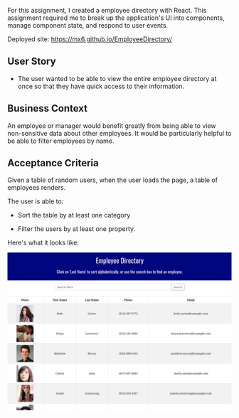 For this assignment, I created a employee directory with React. This assignment required me to break up the application's UI into components, manage component state, and respond to user events.

Deployed site:
https://mx6.github.io/EmployeeDirectory/

## User Story

* The user wanted to be able to view the entire employee directory at once so that they have quick access to their information.

## Business Context

An employee or manager would benefit greatly from being able to view non-sensitive data about other employees. It would be particularly helpful to be able to filter employees by name.

## Acceptance Criteria

Given a table of random users, when the user loads the page, a table of employees renders. 

The user is able to:

  * Sort the table by at least one category

  * Filter the users by at least one property.


Here's what it looks like:

![CODE SCREENSHOT](./empdir_screenshot_01.png)
